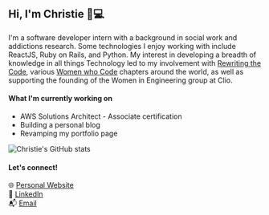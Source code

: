 ## Hi, I'm Christie 👋💻
I'm a software developer intern with a background in social work and addictions research.
Some technologies I enjoy working with include ReactJS, Ruby on Rails, and Python.  My interest in developing a breadth of knowledge in all things Technology led to my involvement with [Rewriting the Code](https://rewritingthecode.org/?gclid=Cj0KCQiAnNacBhDvARIsABnDa6-Eg-kKyuaH33yxlkwGBb1AHppON_HBnw5bZ1rP_7_XaS8g1Yppky4aAhEKEALw_wcB), various [Women who Code](https://www.womenwhocode.com/) chapters around the world, as well as supporting the founding of the Women in Engineering group at Clio.


#### What I'm currently working on
- AWS Solutions Architect - Associate certification
- Building a personal blog
- Revamping my portfolio page

![Christie's GitHub stats](https://github-readme-stats.vercel.app/api?username=christietsang&show_icons=true&theme=cobalt)

#### Let's connect!
🌐 [Personal Website](www.christietsang.ca)
<br>
🔗 [LinkedIn](https://linkedin.com/in/christietsang/)
<br>
📬 [Email](mailto:ctsang195@gmail.com)
